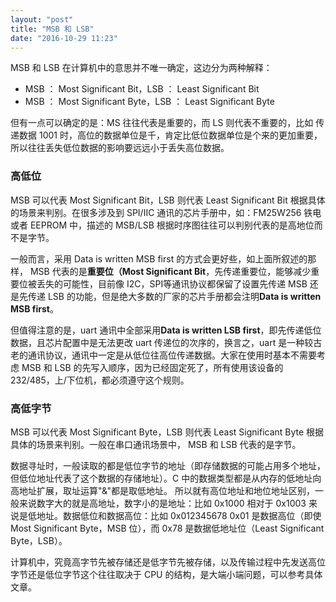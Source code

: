 ```yaml
---
layout: "post"
title: "MSB 和 LSB"
date: "2016-10-29 11:23"
---
```



MSB 和 LSB 在计算机中的意思并不唯一确定，这边分为两种解释：
- MSB ： Most Significant Bit，LSB ： Least Significant Bit
- MSB ： Most Significant Byte，LSB ： Least Significant Byte

但有一点可以确定的是：MS 往往代表是重要的，而 LS 则代表不重要的，比如 传递数据 1001 时，高位的数据单位是千，肯定比低位数据单位是个来的更加重要，所以往往丢失低位数据的影响要远远小于丢失高位数据。

### 高低位

MSB 可以代表 Most Significant Bit，LSB 则代表 Least Significant Bit 根据具体的场景来判别。在很多涉及到 SPI/IIC 通讯的芯片手册中，如：FM25W256 铁电或者 EEPROM 中，描述的 MSB/LSB 根据时序图往往可以判别代表的是高地位而不是字节。

一般而言，采用 Data is written MSB first 的方式会更好些，如上面所叙述的那样， MSB 代表的是**重要位（Most Significant Bit**，先传递重要位，能够减少重要位被丢失的可能性，目前像 I2C，SPI等通讯协议都保留了设置先传递 MSB 还是先传递 LSB 的功能，但是绝大多数的厂家的芯片手册都会注明**Data is written MSB first**。

但值得注意的是，uart 通讯中全部采用**Data is written LSB first**，即先传递低位数据，且芯片配置中是无法更改 uart 传递位的次序的，换言之，uart 是一种较古老的通讯协议，通讯中一定是从低位往高位传递数据。大家在使用时基本不需要考虑 MSB 和 LSB 的先写入顺序，因为已经固定死了，所有使用该设备的 232/485，上/下位机，都必须遵守这个规则。

### 高低字节

MSB 可以代表 Most Significant Byte，LSB 则代表 Least Significant Byte 根据具体的场景来判别。一般在串口通讯场景中， MSB 和 LSB 代表的是字节。

数据寻址时，一般读取的都是低位字节的地址（即存储数据的可能占用多个地址，但低位地址代表了这个数据的存储地址）。C 中的数据类型都是从内存的低地址向高地址扩展，取址运算"&"都是取低地址。 所以就有高位地址和地位地址区别，一般来说数字大的就是高地址，数字小的是地址：比如 0x1000 相对于 0x1003 来说是低地址。数据低位和数据高位：比如 0x012345678 0x01 是数据高位（即使 Most Significant Byte，MSB 位），而 0x78 是数据低地址位（Least Significant Byte，LSB）。

计算机中，究竟高字节先被存储还是低字节先被存储，以及传输过程中先发送高位字节还是低位字节这个往往取决于 CPU 的结构，是大端小端问题，可以参考具体文章。

